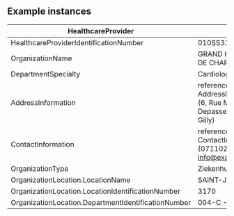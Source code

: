 ## Example instances

| HealthcareProvider  |                   |
|---------------------|-------------------|
| HealthcareProviderIdentificationNumber | 010SS3170 |
| OrganizationName |  GRAND HOPITAL DE CHARLEROI |
| DepartmentSpecialty | Cardiologie  |
| AddressInformation |  reference to AddressInformation (6, Rue Marguerite Depasse, 6060 Gilly) | 
| ContactInformation |  reference to ContactInformation (071102111; info@example.Be) | 
| OrganizationType | Ziekenhuis |
| OrganizationLocation.LocationName | SAINT-JOSEPH  |
| OrganizationLocation.LocationIdentificationNumber | 3170 |
| OrganizationLocation.DepartmentIdentificationNumber | 004-C - Chirurgie |
